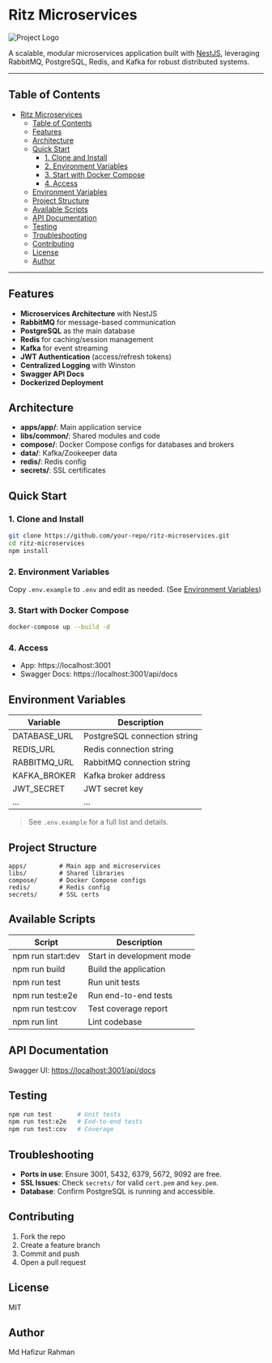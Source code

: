 # Ritz Microservices

![Project Logo](https://via.placeholder.com/350x100?text=Ritz+Microservices)

A scalable, modular microservices application built with [NestJS](https://nestjs.com/), leveraging RabbitMQ, PostgreSQL, Redis, and Kafka for robust distributed systems.

---

## Table of Contents
- [Ritz Microservices](#ritz-microservices)
  - [Table of Contents](#table-of-contents)
  - [Features](#features)
  - [Architecture](#architecture)
  - [Quick Start](#quick-start)
    - [1. Clone and Install](#1-clone-and-install)
    - [2. Environment Variables](#2-environment-variables)
    - [3. Start with Docker Compose](#3-start-with-docker-compose)
    - [4. Access](#4-access)
  - [Environment Variables](#environment-variables)
  - [Project Structure](#project-structure)
  - [Available Scripts](#available-scripts)
  - [API Documentation](#api-documentation)
  - [Testing](#testing)
  - [Troubleshooting](#troubleshooting)
  - [Contributing](#contributing)
  - [License](#license)
  - [Author](#author)

---

## Features
- **Microservices Architecture** with NestJS
- **RabbitMQ** for message-based communication
- **PostgreSQL** as the main database
- **Redis** for caching/session management
- **Kafka** for event streaming
- **JWT Authentication** (access/refresh tokens)
- **Centralized Logging** with Winston
- **Swagger API Docs**
- **Dockerized Deployment**

## Architecture
- **apps/app/**: Main application service
- **libs/common/**: Shared modules and code
- **compose/**: Docker Compose configs for databases and brokers
- **data/**: Kafka/Zookeeper data
- **redis/**: Redis config
- **secrets/**: SSL certificates

## Quick Start

### 1. Clone and Install
```bash
git clone https://github.com/your-repo/ritz-microservices.git
cd ritz-microservices
npm install
```

### 2. Environment Variables
Copy `.env.example` to `.env` and edit as needed. (See [Environment Variables](#environment-variables))

### 3. Start with Docker Compose
```bash
docker-compose up --build -d
```

### 4. Access
- App: https://localhost:3001
- Swagger Docs: https://localhost:3001/api/docs

## Environment Variables
| Variable                | Description                        |
|-------------------------|------------------------------------|
| DATABASE_URL            | PostgreSQL connection string        |
| REDIS_URL               | Redis connection string             |
| RABBITMQ_URL            | RabbitMQ connection string          |
| KAFKA_BROKER            | Kafka broker address                |
| JWT_SECRET              | JWT secret key                     |
| ...                     | ...                                |

> See `.env.example` for a full list and details.

## Project Structure
```
apps/         # Main app and microservices
libs/         # Shared libraries
compose/      # Docker Compose configs
redis/        # Redis config
secrets/      # SSL certs
```

## Available Scripts
| Script                | Description                         |
|-----------------------|-------------------------------------|
| npm run start:dev     | Start in development mode           |
| npm run build         | Build the application               |
| npm run test          | Run unit tests                      |
| npm run test:e2e      | Run end-to-end tests                |
| npm run test:cov      | Test coverage report                |
| npm run lint          | Lint codebase                       |

## API Documentation
Swagger UI: [https://localhost:3001/api/docs](https://localhost:3001/api/docs)

## Testing
```bash
npm run test       # Unit tests
npm run test:e2e   # End-to-end tests
npm run test:cov   # Coverage
```

## Troubleshooting
- **Ports in use**: Ensure 3001, 5432, 6379, 5672, 9092 are free.
- **SSL Issues**: Check `secrets/` for valid `cert.pem` and `key.pem`.
- **Database**: Confirm PostgreSQL is running and accessible.

## Contributing
1. Fork the repo
2. Create a feature branch
3. Commit and push
4. Open a pull request

## License
MIT

## Author
Md Hafizur Rahman

